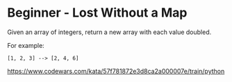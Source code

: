 # Beginner - Lost Without a Map

Given an array of integers, return a new array with each value doubled.

For example:

    [1, 2, 3] --> [2, 4, 6]

https://www.codewars.com/kata/57f781872e3d8ca2a000007e/train/python